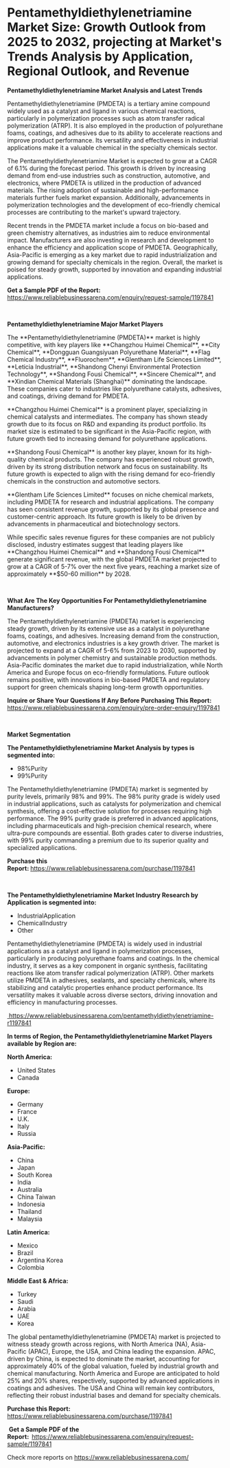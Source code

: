 <p><h1>Pentamethyldiethylenetriamine Market Size: Growth Outlook from 2025 to 2032, projecting at Market's Trends Analysis by Application, Regional Outlook, and Revenue</h1></p><p><strong>Pentamethyldiethylenetriamine Market Analysis and Latest Trends</strong></p>
<p><p>Pentamethyldiethylenetriamine (PMDETA) is a tertiary amine compound widely used as a catalyst and ligand in various chemical reactions, particularly in polymerization processes such as atom transfer radical polymerization (ATRP). It is also employed in the production of polyurethane foams, coatings, and adhesives due to its ability to accelerate reactions and improve product performance. Its versatility and effectiveness in industrial applications make it a valuable chemical in the specialty chemicals sector.</p><p>The Pentamethyldiethylenetriamine Market is expected to grow at a CAGR of 6.1% during the forecast period. This growth is driven by increasing demand from end-use industries such as construction, automotive, and electronics, where PMDETA is utilized in the production of advanced materials. The rising adoption of sustainable and high-performance materials further fuels market expansion. Additionally, advancements in polymerization technologies and the development of eco-friendly chemical processes are contributing to the market's upward trajectory.</p><p>Recent trends in the PMDETA market include a focus on bio-based and green chemistry alternatives, as industries aim to reduce environmental impact. Manufacturers are also investing in research and development to enhance the efficiency and application scope of PMDETA. Geographically, Asia-Pacific is emerging as a key market due to rapid industrialization and growing demand for specialty chemicals in the region. Overall, the market is poised for steady growth, supported by innovation and expanding industrial applications.</p></p>
<p><strong>Get a Sample PDF of the Report:&nbsp;</strong> <a href="https://www.reliablebusinessarena.com/enquiry/request-sample/1197841?utm_campaign=2031&utm_medium=2&utm_source=Github&utm_content=ia&utm_term=25012025&utm_id=pentamethyldiethylenetriamine">https://www.reliablebusinessarena.com/enquiry/request-sample/1197841</a></p>
<p>&nbsp;</p>
<p><strong>Pentamethyldiethylenetriamine Major Market Players</strong></p>
<p><p>The **Pentamethyldiethylenetriamine (PMDETA)** market is highly competitive, with key players like **Changzhou Huimei Chemical**, **City Chemical**, **Dongguan Guangsiyuan Polyurethane Material**, **Flag Chemical Industry**, **Fluorochem**, **Glentham Life Sciences Limited**, **Leticia Industrial**, **Shandong Chenyi Environmental Protection Technology**, **Shandong Fousi Chemical**, **Sincere Chemical**, and **Xindian Chemical Materials (Shanghai)** dominating the landscape. These companies cater to industries like polyurethane catalysts, adhesives, and coatings, driving demand for PMDETA.</p><p>**Changzhou Huimei Chemical** is a prominent player, specializing in chemical catalysts and intermediates. The company has shown steady growth due to its focus on R&D and expanding its product portfolio. Its market size is estimated to be significant in the Asia-Pacific region, with future growth tied to increasing demand for polyurethane applications.</p><p>**Shandong Fousi Chemical** is another key player, known for its high-quality chemical products. The company has experienced robust growth, driven by its strong distribution network and focus on sustainability. Its future growth is expected to align with the rising demand for eco-friendly chemicals in the construction and automotive sectors.</p><p>**Glentham Life Sciences Limited** focuses on niche chemical markets, including PMDETA for research and industrial applications. The company has seen consistent revenue growth, supported by its global presence and customer-centric approach. Its future growth is likely to be driven by advancements in pharmaceutical and biotechnology sectors.</p><p>While specific sales revenue figures for these companies are not publicly disclosed, industry estimates suggest that leading players like **Changzhou Huimei Chemical** and **Shandong Fousi Chemical** generate significant revenue, with the global PMDETA market projected to grow at a CAGR of 5-7% over the next five years, reaching a market size of approximately **$50-60 million** by 2028.</p></p>
<p>&nbsp;</p>
<p><strong>What Are The Key Opportunities For Pentamethyldiethylenetriamine Manufacturers?</strong></p>
<p><p>The Pentamethyldiethylenetriamine (PMDETA) market is experiencing steady growth, driven by its extensive use as a catalyst in polyurethane foams, coatings, and adhesives. Increasing demand from the construction, automotive, and electronics industries is a key growth driver. The market is projected to expand at a CAGR of 5-6% from 2023 to 2030, supported by advancements in polymer chemistry and sustainable production methods. Asia-Pacific dominates the market due to rapid industrialization, while North America and Europe focus on eco-friendly formulations. Future outlook remains positive, with innovations in bio-based PMDETA and regulatory support for green chemicals shaping long-term growth opportunities.</p></p>
<p><strong>Inquire or Share Your Questions If Any Before Purchasing This Report:</strong> <a href="https://www.reliablebusinessarena.com/enquiry/pre-order-enquiry/1197841?utm_campaign=2031&utm_medium=2&utm_source=Github&utm_content=ia&utm_term=25012025&utm_id=pentamethyldiethylenetriamine">https://www.reliablebusinessarena.com/enquiry/pre-order-enquiry/1197841</a></p>
<p>&nbsp;</p>
<p><strong>Market Segmentation</strong></p>
<p><strong>The Pentamethyldiethylenetriamine Market Analysis by types is segmented into:</strong></p>
<p><ul><li>98%Purity</li><li>99%Purity</li></ul></p>
<p><p>The Pentamethyldiethylenetriamine (PMDETA) market is segmented by purity levels, primarily 98% and 99%. The 98% purity grade is widely used in industrial applications, such as catalysts for polymerization and chemical synthesis, offering a cost-effective solution for processes requiring high performance. The 99% purity grade is preferred in advanced applications, including pharmaceuticals and high-precision chemical research, where ultra-pure compounds are essential. Both grades cater to diverse industries, with 99% purity commanding a premium due to its superior quality and specialized applications.</p></p>
<p><strong>Purchase this Report:&nbsp;</strong><a href="https://www.reliablebusinessarena.com/purchase/1197841?utm_campaign=2031&utm_medium=2&utm_source=Github&utm_content=ia&utm_term=25012025&utm_id=pentamethyldiethylenetriamine">https://www.reliablebusinessarena.com/purchase/1197841</a></p>
<p>&nbsp;</p>
<p><strong>The Pentamethyldiethylenetriamine Market Industry Research by Application is segmented into:</strong></p>
<p><ul><li>IndustrialApplication</li><li>ChemicalIndustry</li><li>Other</li></ul></p>
<p><p>Pentamethyldiethylenetriamine (PMDETA) is widely used in industrial applications as a catalyst and ligand in polymerization processes, particularly in producing polyurethane foams and coatings. In the chemical industry, it serves as a key component in organic synthesis, facilitating reactions like atom transfer radical polymerization (ATRP). Other markets utilize PMDETA in adhesives, sealants, and specialty chemicals, where its stabilizing and catalytic properties enhance product performance. Its versatility makes it valuable across diverse sectors, driving innovation and efficiency in manufacturing processes.</p></p>
<p><a href="https://www.reliablebusinessarena.com/pentamethyldiethylenetriamine-r1197841?utm_campaign=2031&utm_medium=2&utm_source=Github&utm_content=ia&utm_term=25012025&utm_id=pentamethyldiethylenetriamine">&nbsp;https://www.reliablebusinessarena.com/pentamethyldiethylenetriamine-r1197841</a></p>
<p><strong>In terms of Region, the Pentamethyldiethylenetriamine Market Players available by Region are:</strong></p>
<p>
    <p> <strong> North America: </strong>
        <ul>
            <li>United States</li>
            <li>Canada</li>
        </ul>
        </p> 
    <p> <strong> Europe: </strong>
        <ul>
            <li>Germany</li>
            <li>France</li>
            <li>U.K.</li>
            <li>Italy</li>
            <li>Russia</li>
        </ul>
        </p> 
    <p> <strong> Asia-Pacific: </strong>
        <ul>
            <li>China</li>
            <li>Japan</li>
            <li>South Korea</li>
            <li>India</li>
            <li>Australia</li>
            <li>China Taiwan</li>
            <li>Indonesia</li>
            <li>Thailand</li>
            <li>Malaysia</li>
        </ul>
        </p> 
    <p> <strong> Latin America: </strong>
        <ul>
            <li>Mexico</li>
            <li>Brazil</li>
            <li>Argentina Korea</li>
            <li>Colombia</li>
        </ul>
        </p> 
    <p> <strong> Middle East & Africa: </strong>
        <ul>
            <li>Turkey</li>
            <li>Saudi</li>
            <li>Arabia</li>
            <li>UAE</li>
            <li>Korea</li>
        </ul>
    </p>
    </p>
<p><p>The global pentamethyldiethylenetriamine (PMDETA) market is projected to witness steady growth across regions, with North America (NA), Asia-Pacific (APAC), Europe, the USA, and China leading the expansion. APAC, driven by China, is expected to dominate the market, accounting for approximately 40% of the global valuation, fueled by industrial growth and chemical manufacturing. North America and Europe are anticipated to hold 25% and 20% shares, respectively, supported by advanced applications in coatings and adhesives. The USA and China will remain key contributors, reflecting their robust industrial bases and demand for specialty chemicals.</p></p>
<p><strong>Purchase this Report: </strong><a href="https://www.reliablebusinessarena.com/purchase/1197841?utm_campaign=2031&utm_medium=2&utm_source=Github&utm_content=ia&utm_term=25012025&utm_id=pentamethyldiethylenetriamine">https://www.reliablebusinessarena.com/purchase/1197841</a></p>
<p>&nbsp;<strong>Get a Sample PDF of the Report:&nbsp;&nbsp;</strong><a href="https://www.reliablebusinessarena.com/enquiry/request-sample/1197841?utm_campaign=2031&utm_medium=2&utm_source=Github&utm_content=ia&utm_term=25012025&utm_id=pentamethyldiethylenetriamine">https://www.reliablebusinessarena.com/enquiry/request-sample/1197841</a></p>
<p><strong></strong></p>
<p>Check more reports on <a href="https://www.reliablebusinessarena.com/?utm_campaign=2031&utm_medium=2&utm_source=Github&utm_content=ia&utm_term=25012025&utm_id=pentamethyldiethylenetriamine">https://www.reliablebusinessarena.com/</a></p>